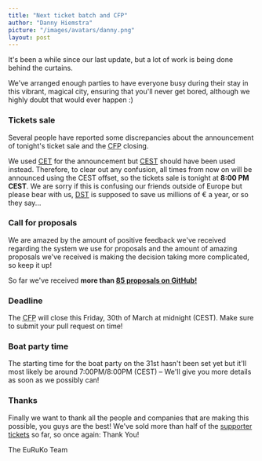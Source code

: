 ```yaml
---
title: "Next ticket batch and CFP"
author: "Danny Hiemstra"
picture: "/images/avatars/danny.png"
layout: post
---
```

It's been a while since our last update, but a lot of work is being done behind the curtains.

We've arranged enough parties to have everyone busy during their stay in this vibrant, magical city, ensuring that you'll never get bored, although we highly doubt that would ever happen :)

### Tickets sale
Several people have reported some discrepancies about the announcement of tonight's ticket sale and the <abbr title="Call For Proposals">CFP</abbr> closing.

We used [CET](http://en.wikipedia.org/wiki/Central_European_Time) for the announcement but [CEST](http://en.wikipedia.org/wiki/Central_European_Summer_Time) should have been used instead. Therefore, to clear out any confusion, all times from now on will be announced using the CEST offset, so the tickets sale is tonight at **8:00 PM CEST**. We are sorry if this is confusing our friends outside of Europe but please bear with us, [DST](http://en.wikipedia.org/wiki/Daylight_saving_time) is supposed to save us millions of € a year, or so they say...

### Call for proposals
We are amazed by the amount of positive feedback we've received regarding the system we use for proposals and the amount of amazing proposals we've received is making the decision taking more complicated, so keep it up!

So far we've received **more than [85 proposals on GitHub!](https://github.com/euruko2012/call-for-proposals/pulls)**

### Deadline
The <abbr title="Call For Proposals">CFP</abbr> will close this Friday, 30th of March at midnight (CEST). Make sure to submit your pull request on time!

### Boat party time
The starting time for the boat party on the 31st hasn't been set yet but it'll most likely be around 7:00PM/8:00PM (CEST) – We'll give you more details as soon as we possibly can!

### Thanks
Finally we want to thank all the people and companies that are making this possible, you guys are the best! We've sold more than half of the [supporter tickets](http://www.amiando.com/euruko2012.html) so far, so once again: Thank You!

The EuRuKo Team